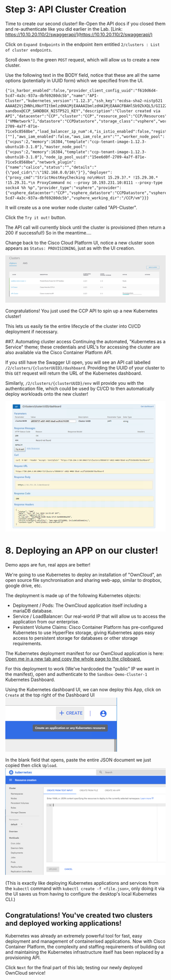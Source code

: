 # Step 3: API Cluster Creation

Time to create our second cluster! Re-Open the API docs if you closed them and re-authenticate like you did earlier in the Lab. [Link: https://10.10.20.110/2/swaggerapi/](https://10.10.20.110/2/swaggerapi/)

Click on `Expand Endpoints` in the endpoint item entitled `2/clusters : List of cluster endpoints`.

Scroll down to the green `POST` request, which will allow us to create a new cluster.

Use the following text in the BODY field, notice that these are all the same options (potentially in UUID form) which we specified from the UI.

```
{"is_harbor_enabled":false,"provider_client_config_uuid":"f610d6d4-5cd7-4a3c-937a-dbf69280dc5b","name":"API-Cluster","kubernetes_version":"1.12.3","ssh_key":"ecdsa-sha2-nistp521 AAAAE2VjZHNhLXNoYTItbmlzdHA1MjEAAAAIbmlzdHA1MjEAAACFBAHlSb9ZkXQL5/GI12258c+AIKVhDN1p1VYjvJR5oliqoR/gN/65D04BfsZWE8nk00AtJzvEVbjenwLeWuvIQsFs5AHa5uM4Fpmw3Ylpt1tB/GZHZ5Mg9sh1iLh5agSgNLWkAgCRvySmLO3fSq0IKarnQrMqId2pGUlNZr/YPP4irTvU6w== sandbox@CCP_SANDBOX_NISTP521_KEY","description":"Cluster created via API","datacenter":"CCP","cluster":"CCP","resource_pool":"CCP/Resources","networks":["VMNetwork"],"datastore":"CCPDatastore","storage_class":"vsphere","workers":1,"ssh_user":"ccpuser","type":1,"masters":1,"deployer_type":"kubeadm","ingress_vip_pool_id":"15ee6d0f-2709-4a7f-871e-71ce5c8568be","load_balancer_ip_num":4,"is_istio_enabled":false,"registries_root_ca":[""],"aws_iam_enabled":false,"aws_iam_role_arn":"","worker_node_pool":{"vcpus":2,"memory":16384,"template":"ccp-tenant-image-1.12.3-ubuntu18-3.1.0"},"master_node_pool":{"vcpus":2,"memory":16384,"template":"ccp-tenant-image-1.12.3-ubuntu18-3.1.0"},"node_ip_pool_uuid":"15ee6d0f-2709-4a7f-871e-71ce5c8568be","network_plugin":{"name":"calico","status":"","details":"{\"pod_cidr\":\"192.168.0.0/16\"}"},"deployer":{"proxy_cmd":"StrictHostKeyChecking no\nHost 15.29.3?.* !15.29.30.* !15.29.31.*\n ProxyCommand nc --proxy 10.193.231.10:8111 --proxy-type socks4 %h %p","provider_type":"vsphere","provider":{"vsphere_datacenter":"CCP","vsphere_datastore":"CCPDatastore","vsphere_client_config_uuid":"f610d6d4-5cd7-4a3c-937a-dbf69280dc5b","vsphere_working_dir":"/CCP/vm"}}}
```
It will create us a one worker node cluster called "API-Cluster".

Click the `Try it out!` button.

The API call will currently block until the cluster is provisioned (then return a 200 if successful!) So in the meantime....

Change back to the Cisco Cloud Platform UI, notice a new cluster soon appears as `Status: PROVISIONING`, just as with the UI creation.

![](assets/images/api-cluster-provisioning.png)

Congratulations! You just used the CCP API to spin up a new Kubernetes cluster!

This lets us easily tie the entire lifecycle of the cluster into CI/CD deployment if necessary.

##7. Automating cluster access
Continuing the automated, "Kubernetes as a Service" theme; these credentials and URL's for accessing the cluster are also available via the Cisco Container Platform API.

If you still have the Swagger UI open, you will see an API call labelled `/2/clusters/{clusterUUID}/dashboard`.
Providing the UUID of your cluster to this `GET` request will return the URL of the Kubernetes dashboard.

Similarly, `/2/clusters/{clusterUUID}/env` will provide you with the authentication file, which could be used by CI/CD to then automatically deploy workloads onto the new cluster!

  ![](assets/images/swagger_get_cluster_dashboard.png)

# 8. Deploying an APP on our cluster!

Demo apps are fun, real apps are better!

We're going to use Kubernetes to deploy an installation of "OwnCloud", an open source file synchronisation and sharing web-app, similar to dropbox, google drive, etc.

The deployment is made up of the following Kubernetes objects:
- Deployment / Pods:         The OwnCloud application itself including a mariaDB database.
- Service / LoadBalancer:    Our real-world IP that will allow us to access the application from our enterprise.
- Persistent Volume Claims:  Cisco Container Platform has pre-configured Kubernetes to use HyperFlex storage, giving Kubernetes apps easy access to persistent storage for databases or other storage requirements.

The Kubernetes deployment manifest for our OwnCloud application is here: [Open me in a new tab and copy the whole page to the clipboard.](https://developer.cisco.com/learning/posts/files/CiscoContainerPlatform-101/assets/kube-manifests/owncloud.json)


For this deployment to work (We've hardcoded the "public" IP we want in the manifest), open and authenticate to the `Sandbox-Demo-Cluster-1` Kubernetes Dashboard.

Using the Kubernetes dashboard UI, we can now deploy this App, click on `Create` at the top right of the Dashboard UI
  ![](assets/images/dashboard-create.png)

In the blank field that opens, paste the entire JSON document we just copied then click `Upload`.
![](assets/images/dashboard-json.png)

(This is exactly like deploying Kubernetes applications and services from the `kubectl` command with `kubectl create -f <file.json>`, only doing it via the UI saves us from having to configure the desktop's local Kubernetes CLI.)


## Congratulations! You've created two clusters and deployed working applications!
Kubernetes was already an extremely powerful tool for fast, easy deployment and management of containerised applications. Now with Cisco Container Platform, the complexity and staffing requirements of building out and maintaining the Kubernetes infrastructure itself has been replaced by a provisioning API.

Click `Next` for the final part of this lab; testing our newly deployed OwnCloud service!
